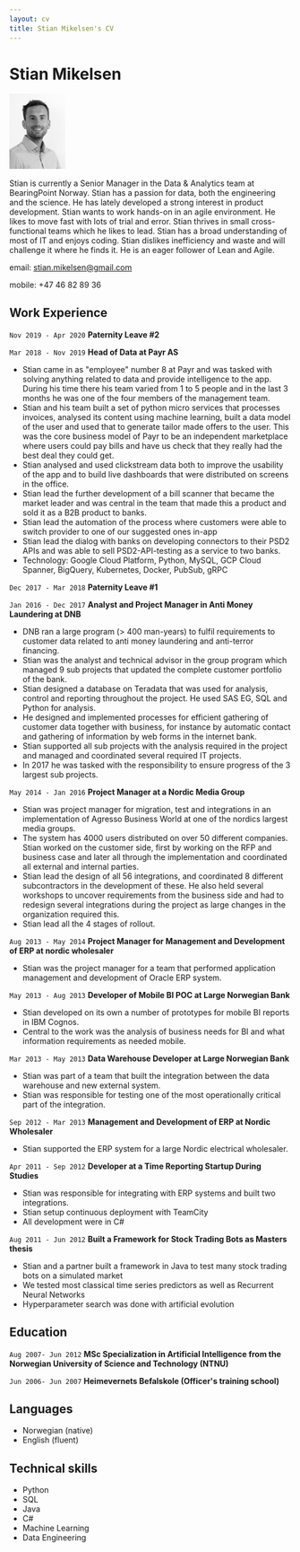 ```yaml
---
layout: cv
title: Stian Mikelsen's CV
---
```

# Stian Mikelsen

<img src="portrait.jpg" width="100">

Stian is currently a Senior Manager in the Data & Analytics team at BearingPoint Norway. Stian has a passion for data, both the engineering and the science. He has lately developed a strong interest in product development. Stian wants to work hands-on in an agile environment. He likes to move fast with lots of trial and error. Stian thrives in small cross-functional teams which he likes to lead. Stian has a broad understanding of most of IT and enjoys coding. Stian dislikes inefficiency and waste and will challenge it where he finds it. He is an eager follower of Lean and Agile.

email: <a href="stian.mikelsen@gmail.com">stian.mikelsen@gmail.com</a>

mobile: +47 46 82 89 36


## Work Experience

`Nov 2019 - Apr 2020` __Paternity Leave #2__

`Mar 2018 - Nov 2019` __Head of Data at Payr AS__

- Stian came in as "employee" number 8 at Payr and was tasked with solving anything related to data and provide intelligence to the app. During his time there his team varied from 1 to 5 people and in the last 3 months he was one of the four members of the management team.
- Stian and his team built a set of python micro services that processes invoices, analysed its content using machine learning, built a data model of the user and used that to generate tailor made offers to the user. This was the core business model of Payr to be an independent marketplace where users could pay bills and have us check that they really had the best deal they could get.
- Stian analysed and used clickstream data both to improve the usability of the app and to build live dashboards that were distributed on screens in the office.
- Stian lead the further development of a bill scanner that became the market leader and was central in the team that made this a product and sold it as a B2B product to banks.
- Stian lead the automation of the process where customers were able to switch provider to one of our suggested ones in-app  
- Stian lead the dialog with banks on developing connectors to their PSD2 APIs and was able to sell PSD2-API-testing as a service to two banks.
- Technology: Google Cloud Platform, Python, MySQL, GCP Cloud Spanner, BigQuery, Kubernetes, Docker, PubSub, gRPC

`Dec 2017 - Mar 2018` __Paternity Leave #1__

`Jan 2016 - Dec 2017` __Analyst and Project Manager in Anti Money Laundering at DNB__

- DNB ran a large program (> 400 man-years) to fulfil requirements to customer data related to anti money laundering and anti-terror financing. 
- Stian was the analyst and technical advisor in the group program which managed 9 sub projects that updated the complete customer portfolio of the bank. 
- Stian designed a database on Teradata that was used for analysis, control and reporting throughout the project. He used SAS EG, SQL and Python for analysis.
- He designed and implemented processes for efficient gathering of customer data together with business, for instance by automatic contact and gathering of information by web forms in the internet bank. 
- Stian supported all sub projects with the analysis required in the project and managed and coordinated several required IT projects. 
- In 2017 he was tasked with the responsibility to ensure progress of the 3 largest sub projects.

`May 2014 - Jan 2016` __Project Manager at a Nordic Media Group__

- Stian was project manager for migration, test and integrations in an implementation of Agresso Business World at one of the nordics largest media groups. 
- The system has 4000 users distributed on over 50 different companies. Stian worked on the customer side, first by working on the RFP and business case and later all through the implementation and coordinated all external and internal parties. 
- Stian lead the design of all 56 integrations, and coordinated 8 different subcontractors in the development of these. He also held several workshops to uncover requirements from the business side and had to redesign several integrations during the project as large changes in the organization required this. 
- Stian lead all the 4 stages of rollout. 

`Aug 2013 - May 2014` __Project Manager for Management and Development of ERP at nordic wholesaler__

- Stian was the project manager for a team that performed application management and development of Oracle ERP system. 

`May 2013 - Aug 2013` __Developer of Mobile BI POC at Large Norwegian Bank__

- Stian developed on its own a number of prototypes for mobile BI reports in IBM Cognos. 
- Central to the work was the analysis of business needs for BI and what information requirements as needed mobile. 

`Mar 2013 - May 2013` __Data Warehouse Developer at Large Norwegian Bank__

- Stian was part of a team that built the integration between the data warehouse and new external system. 
- Stian was responsible for testing one of the most operationally critical part of the integration. 

`Sep 2012 - Mar 2013` __Management and Development of ERP at Nordic Wholesaler__

- Stian supported the ERP system for a large Nordic electrical wholesaler.

`Apr 2011 - Sep 2012` __Developer at a Time Reporting Startup During Studies__

- Stian was responsible for integrating with ERP systems and built two integrations.
- Stian setup continuous deployment with TeamCity
- All development were in C#

`Aug 2011 - Jun 2012` __Built a Framework for Stock Trading Bots as Masters thesis__
- Stian and a partner built a framework in Java to test many stock trading bots on a simulated market
- We tested most classical time series predictors as well as Recurrent Neural Networks
- Hyperparameter search was done with artificial evolution

<!-- <div style="page-break-after: always;"></div> -->

## Education

`Aug 2007- Jun 2012` __MSc Specialization in Artificial Intelligence from the Norwegian University of Science and Technology (NTNU)__

`Jun 2006- Jun 2007` __Heimevernets Befalskole (Officer's training school)__



## Languages
- Norwegian (native) 
- English (fluent)

## Technical skills
- Python
- SQL
- Java
- C#
- Machine Learning
- Data Engineering


<!-- ### Footer

Last updated: May 2020 -->


